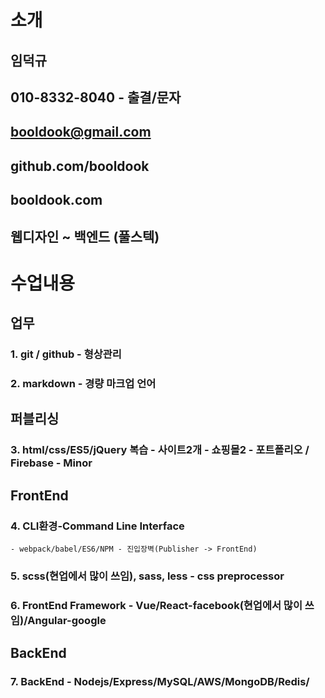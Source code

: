 # 소개
## 임덕규
## 010-8332-8040 - 출결/문자
## booldook@gmail.com
## github.com/booldook
## booldook.com
## 웹디자인 ~ 백엔드 (풀스텍)

# 수업내용
## 업무
### 1. git / github - 형상관리
### 2. markdown - 경량 마크업 언어
## 퍼블리싱
### 3. html/css/ES5/jQuery 복습 - 사이트2개 - 쇼핑몰2 - 포트폴리오 / Firebase - Minor
## FrontEnd
### 4. CLI환경-Command Line Interface
	- webpack/babel/ES6/NPM - 진입장벽(Publisher -> FrontEnd)
### 5. scss(현업에서 많이 쓰임), sass, less - css preprocessor
### 6. FrontEnd Framework - Vue/React-facebook(현업에서 많이 쓰임)/Angular-google
## BackEnd
### 7. BackEnd - Nodejs/Express/MySQL/AWS/MongoDB/Redis/